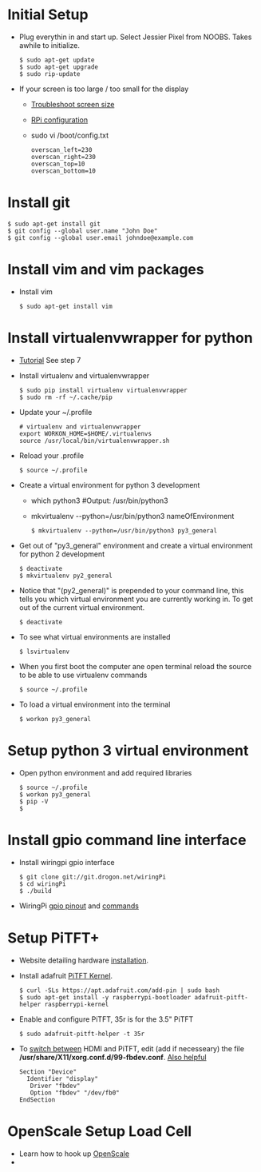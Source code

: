 # Initial Setup
* Plug everythin in and start up. Select Jessier Pixel from NOOBS. Takes awhile to initialize. 

  ```
  $ sudo apt-get update
  $ sudo apt-get upgrade
  $ sudo rip-update
  ```

* If your screen is too large / too small for the display
  * [Troubleshoot screen size](http://stackoverflow.com/questions/22891235/how-to-change-screen-resolution-of-raspberry-pi)
  * [RPi configuration](http://elinux.org/RPiconfig)
  * sudo vi /boot/config.txt
  
    ```
    overscan_left=230
    overscan_right=230
    overscan_top=10
    overscan_bottom=10 
    ```
# Install git
```
$ sudo apt-get install git
$ git config --global user.name "John Doe"
$ git config --global user.email johndoe@example.com
```

# Install vim and vim packages
* Install vim 

  ```
  $ sudo apt-get install vim
  ```


# Install virtualenvwrapper for python
* [Tutorial](http://www.pyimagesearch.com/2015/02/23/install-opencv-and-python-on-your-raspberry-pi-2-and-b/) See step 7
* Install virtualenv and virtualenvwrapper

  ```
  $ sudo pip install virtualenv virtualenvwrapper
  $ sudo rm -rf ~/.cache/pip
  ```
* Update your ~/.profile
  
  ```
  # virtualenv and virtualenvwrapper
  export WORKON_HOME=$HOME/.virtualenvs
  source /usr/local/bin/virtualenvwrapper.sh
  ```
* Reload your .profile
  
  ```
  $ source ~/.profile
  ```
* Create a virtual environment for python 3 development
    * which python3 #Output: /usr/bin/python3
    * mkvirtualenv --python=/usr/bin/python3 nameOfEnvironment
    
      ```
      $ mkvirtualenv --python=/usr/bin/python3 py3_general
      ```
* Get out of "py3_general" environment and create a virtual environment for python 2 development

    ```
    $ deactivate
    $ mkvirtualenv py2_general
    ```
* Notice that "(py2_general)" is prepended to your command line, this tells you which virtual environment you are currently working in. To get out of the current virtual environment.

  ```
  $ deactivate
  ```
* To see what virtual environments are installed
  
  ```
  $ lsvirtualenv
  ```
* When you first boot the computer ane open terminal reload the source to be able to use virtualenv commands

  ```
  $ source ~/.profile
  ```
* To load a virtual environment into the terminal 

  ```
  $ workon py3_general
  ```
# Setup python 3 virtual environment
* Open python environment and add required libraries

    ```
    $ source ~/.profile
    $ workon py3_general
    $ pip -V
    $ 
    ```

# Install gpio command line interface
* Install wiringpi gpio interface

  ```
  $ git clone git://git.drogon.net/wiringPi
  $ cd wiringPi
  $ ./build
  ```
* WiringPi [gpio pinout](http://wiringpi.com/pins/) and [commands](http://wiringpi.com/the-gpio-utility/)


# Setup PiTFT+
* Website detailing hardware [installation](https://learn.adafruit.com/adafruit-pitft-3-dot-5-touch-screen-for-raspberry-pi).
* Install adafruit [PiTFT Kernel](https://learn.adafruit.com/adafruit-pitft-3-dot-5-touch-screen-for-raspberry-pi/easy-install).
  
  ```
  $ curl -SLs https://apt.adafruit.com/add-pin | sudo bash
  $ sudo apt-get install -y raspberrypi-bootloader adafruit-pitft-helper raspberrypi-kernel
  ```
* Enable and configure PiTFT, 35r is for the 3.5" PiTFT
  
  ```
  $ sudo adafruit-pitft-helper -t 35r
  ```
* To [switch between](https://learn.adafruit.com/adafruit-pitft-28-inch-resistive-touchscreen-display-raspberry-pi/faq) HDMI and PiTFT, edit (add if necesseary) the file **/usr/share/X11/xorg.conf.d/99-fbdev.conf**. [Also helpful](https://github.com/notro/fbtft/wiki/Framebuffer-use)
  
  ```
  Section "Device"
    Identifier "display"
     Driver "fbdev"
     Option "fbdev" "/dev/fb0"
  EndSection
  ```
# OpenScale Setup Load Cell
* Learn how to hook up [OpenScale](https://learn.sparkfun.com/tutorials/openscale-applications-and-hookup-guide?_ga=1.265964685.306549472.1478204359)
* 

